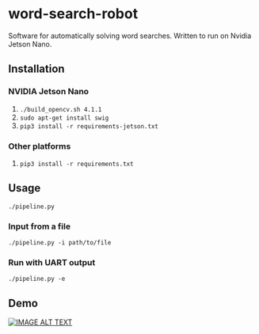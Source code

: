 # word-search-robot
Software for automatically solving word searches. 
Written to run on Nvidia Jetson Nano. 


## Installation
### NVIDIA Jetson Nano
1. `./build_opencv.sh 4.1.1`
2. `sudo apt-get install swig`
3. `pip3 install -r requirements-jetson.txt`

### Other platforms
1. `pip3 install -r requirements.txt`

## Usage
`./pipeline.py`

### Input from a file
`./pipeline.py -i path/to/file`

### Run with UART output
`./pipeline.py -e`


## Demo
[![IMAGE ALT TEXT](http://img.youtube.com/vi/D3Dq6W2bBUs/0.jpg)](http://www.youtube.com/watch?v=D3Dq6W2bBUs "Word Search Solve Demo")
